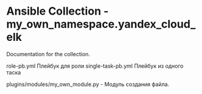 # Ansible Collection - my_own_namespace.yandex_cloud_elk

Documentation for the collection.

role-pb.yml Плейбук для роли
single-task-pb.yml Плейбук из одного таска

plugins/modules/my_own_module.py - Модуль создания файла.